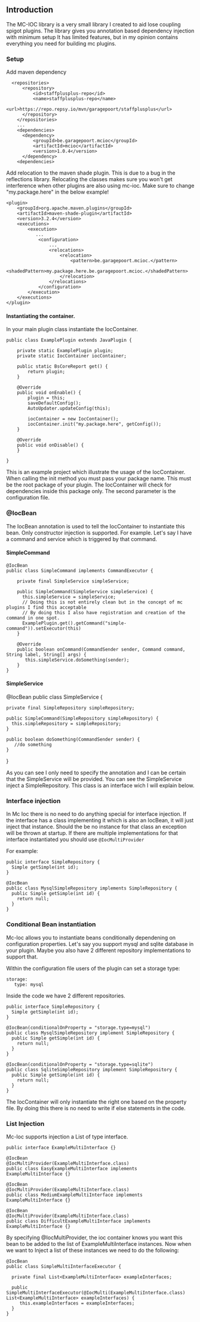 ## Introduction

The MC-IOC library is a very small library I created to aid lose coupling spigot plugins.
The library gives you annotation based dependency injection with minimum setup
It has limited features, but in my opinion contains everything you need for building mc plugins.

### Setup

Add maven dependency
```
  <repositories>
      <repository>
          <id>staffplusplus-repo</id>
          <name>staffplusplus-repo</name>
          <url>https://repo.repsy.io/mvn/garagepoort/staffplusplus</url>
      </repository>
    </repositories>
    ...
    <dependencies>
      <dependency>
          <groupId>be.garagepoort.mcioc</groupId>
          <artifactId>mcioc</artifactId>
          <version>1.0.4</version>
      </dependency>
    <dependencies>
```

Add relocation to the maven shade plugin. This is due to a bug in the reflections library.
Relocating the classes makes sure you won't get interference when other plugins are also using mc-ioc.
Make sure to change "my.package.here" in the below example!

```
<plugin>
    <groupId>org.apache.maven.plugins</groupId>
    <artifactId>maven-shade-plugin</artifactId>
    <version>3.2.4</version>
    <executions>
        <execution>
           ...
            <configuration>
                ...
                <relocations>
                    <relocation>
                        <pattern>be.garagepoort.mcioc.</pattern>
                        <shadedPattern>my.package.here.be.garagepoort.mcioc.</shadedPattern>
                    </relocation>
                </relocations>
            </configuration>
        </execution>
    </executions>
</plugin>
```

#### Instantiating the container.
In your main plugin class instantiate the IocContainer.

```
public class ExamplePlugin extends JavaPlugin {

    private static ExamplePlugin plugin;
    private static IocContainer iocContainer;

    public static BsCoreReport get() {
        return plugin;
    }

    @Override
    public void onEnable() {
        plugin = this;
        saveDefaultConfig();
        AutoUpdater.updateConfig(this);
        
        iocContainer = new IocContainer();
        iocContainer.init("my.package.here", getConfig());
    }

    @Override
    public void onDisable() {
    }

}
```
This is an example project which illustrate the usage of the IocContainer.
When calling the init method you must pass your package name. This must be the root package of your plugin. The IocContainer will check for dependencies inside this package only.
The second parameter is the configuration file.

### @IocBean
The IocBean annotation is used to tell the IocContainer to instantiate this bean. Only constructor injection is supported.
For example. Let's say I have a command and service which is triggered by that command.

#### SimpleCommand
```
@IocBean
public class SimpleCommand implements CommandExecutor {

    private final SimpleService simpleService;
    
    public SimpleCommand(SimpleService simpleService) {
      this.simpleService = simpleService;
      // Doing this is not entirely clean but in the concept of mc plugins I find this acceptable
      // By doing this I also have registration and creation of the command in one spot.
      ExamplePlugin.get().getCommand("simple-command")).setExecutor(this)
    }
    
    @Override
    public boolean onCommand(CommandSender sender, Command command, String label, String[] args) {
       this.simpleService.doSomething(sender);
    }
}
```

#### SimpleService

@IocBean
public class SimpleService {

    private final SimpleRepository simpleRepository;
    
    public SimpleCommand(SimpleRepository simpleRepository) {
      this.simpleRepository = simpleRepository;  
    }
    
    public boolean doSomething(CommandSender sender) {
       //do something
    }
}

As you can see I only need to specify the annotation and I can be certain that the SimpleService will be provided.
You can see the SimpleService inject a SimpleRepository. This class is an interface wich I will explain below.

### Interface injection
In Mc Ioc there is no need to do anything special for interface injection.
If the interface has a class implementing it which is also an IocBean, it will just inject that instance.
Should the be no instance for that class an exception will be thrown at startup. If there are multiple implementations for that interface instantiated you should use `@IocMultiProvider`

For example:

```
public interface SimpleRepository {
  Simple getSimple(int id);
}

@IocBean
public class MysqlSimpleRepository implements SimpleRepository {
  public Simple getSimple(int id) {
    return null;
  }
}
```

### Conditional Bean instantiation
Mc-Ioc allows you to instantiate beans conditionally dependening on configuration properties.
Let's say you support mysql and sqlite database in your plugin. Maybe you also have 2 different repository implementations to support that.

Within the configuration file users of the plugin can set a storage type:

```
storage:
   type: mysql
```

Inside the code we have 2 different repositories.

```
public interface SimpleRepository {
  Simple getSimple(int id);
}

@IocBean(conditionalOnProperty = "storage.type=mysql")
public class MysqlSimpleRepository implement SimpleRepository {
  public Simple getSimple(int id) {
    return null;
  }
}

@IocBean(conditionalOnProperty = "storage.type=sqlite")
public class SqliteSimpleRepository implement SimpleRepository {
  public Simple getSimple(int id) {
    return null;
  }
}
```

The IocContainer will only instantiate the right one based on the property file.
By doing this there is no need to write if else statements in the code.

### List Injection
Mc-Ioc supports injection a List of type interface.

```
public interface ExampleMultiInterface {}

@IocBean
@IocMultiProvider(ExampleMultiInterface.class)
public class EasyExampleMultiInterface implements ExampleMultiInterface {}

@IocBean
@IocMultiProvider(ExampleMultiInterface.class)
public class MediumExampleMultiInterface implements ExampleMultiInterface {}

@IocBean
@IocMultiProvider(ExampleMultiInterface.class)
public class DifficultExampleMultiInterface implements ExampleMultiInterface {}
```

By specifying @IocMultiProvider, the ioc container knows you want this bean to be added to the list of ExampleMultiInterface instances.
Now when we want to Inject a list of these instances we need to do the following:

```
@IocBean
public class SimpleMultiInterfaceExecutor {

  private final List<ExampleMultiInterface> exampleInterfaces;

  public SimpleMultiInterfaceExecutor(@IocMulti(ExampleMultiInterface.class) List<ExampleMultiInterface> exampleInterfaces) {
     this.exampleInterfaces = exampleInterfaces;
  }
}
```
